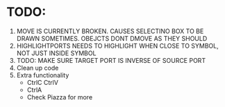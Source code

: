 # TODO:

1. MOVE IS CURRENTLY BROKEN. CAUSES SELECTINO BOX TO BE DRAWN SOMETIMES. OBEJCTS DONT DMOVE AS THEY SHOULD
2. HIGHLIGHTPORTS NEEDS TO HIGHLIGHT WHEN CLOSE TO SYMBOL, NOT JUST INSIDE SYMBOL
3. TODO: MAKE SURE TARGET PORT IS INVERSE OF SOURCE PORT
4. Clean up code
5. Extra functionality
    - CtrlC CtrlV
    - CtrlA
    - Check Piazza for more

